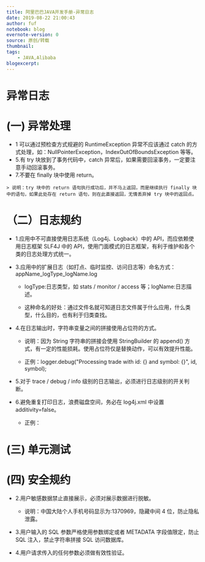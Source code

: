 ```yaml
---
title: 阿里巴巴JAVA开发手册-异常日志
date: 2019-08-22 21:00:43
author: fuf
notebook: blog
evernote-version: 0
source: 原创/转载
thumbnail: 
tags:
    - JAVA,Alibaba
blogexcerpt:
---
```

<!-- more -->
# 异常日志

# (一) 异常处理
- 1 可以通过预检查方式规避的 RuntimeException 异常不应该通过 catch 的方式处理，如：NullPointerException，IndexOutOfBoundsException 等等。
- 5.有 try 块放到了事务代码中，catch 异常后，如果需要回滚事务，一定要注意手动回滚事务。
- 7.不要在 finally 块中使用 return。
<!-- more -->
    > 说明：try 块中的 return 语句执行成功后，并不马上返回，而是继续执行 finally 块中的语句，如果此处存在 return 语句，则在此直接返回，无情丢弃掉 try 块中的返回点。
# （二）日志规约
- 1.应用中不可直接使用日志系统（Log4j、Logback）中的 API，而应依赖使用日志框架 SLF4J 中的 API，使用门面模式的日志框架，有利于维护和各个类的日志处理方式统一。
- 3.应用中的扩展日志（如打点、临时监控、访问日志等）命名方式：appName_logType_logName.log

    - logType:日志类型，如 stats / monitor / access 等；logName:日志描述。

    - 这种命名的好处：通过文件名就可知道日志文件属于什么应用，什么类型，什么目的，也有利于归类查找。
- 4.在日志输出时，字符串变量之间的拼接使用占位符的方式。

    - 说明：因为 String 字符串的拼接会使用 StringBuilder 的 append() 方式，有一定的性能损耗。使用占位符仅是替换动作，可以有效提升性能。

    - 正例：logger.debug("Processing trade with id: {} and symbol: {}", id, symbol);
- 5.对于 trace / debug / info 级别的日志输出，必须进行日志级别的开关判断。
- 6.避免重复打印日志，浪费磁盘空间，务必在 log4j.xml 中设置 additivity=false。
  - 正例：<logger name="com.fuf.rest.config" additivity="false">


# (三) 单元测试

# (四) 安全规约
- 2.用户敏感数据禁止直接展示，必须对展示数据进行脱敏。

    - 说明：中国大陆个人手机号码显示为:1370969，隐藏中间 4 位，防止隐私泄露。

- 3.用户输入的 SQL 参数严格使用参数绑定或者 METADATA 字段值限定，防止 SQL 注入，禁止字符串拼接 SQL 访问数据库。

- 4.用户请求传入的任何参数必须做有效性验证。

